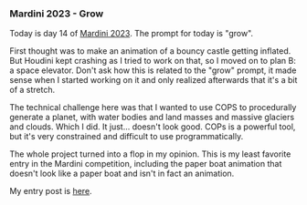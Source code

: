 ### Mardini 2023 - Grow

Today is day 14 of [Mardini 2023][mardini-2023]. The prompt for today is "grow".

First thought was to make an animation of a bouncy castle getting inflated. But Houdini
kept crashing as I tried to work on that, so I moved on to plan B: a space elevator.
Don't ask how this is related to the "grow" prompt, it made sense when I started
working on it and only realized afterwards that it's a bit of a stretch.

The technical challenge here was that I wanted to use COPS to procedurally generate
a planet, with water bodies and land masses and massive glaciers and clouds. Which
I did. It just... doesn't look good. COPs is a powerful tool, but it's very constrained
and difficult to use programmatically.

The whole project turned into a flop in my opinion. This is my least favorite entry in
the Mardini competition, including the paper boat animation that doesn't look like a
paper boat and isn't in fact an animation.

My entry post is [here][entry-post].

[mardini-2023]: https://www.sidefx.com/community-main-menu/contests-jams/mardini-2023/
[entry-post]: https://www.sidefx.com/forum/topic/89334/?page=1#post-386930
